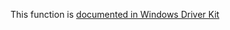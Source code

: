 This function is [documented in Windows Driver Kit](https://learn.microsoft.com/en-us/windows-hardware/drivers/ddi/wdm/nf-wdm-zwmaketemporaryobject)
